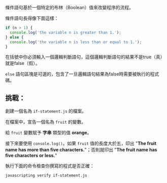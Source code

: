 條件語句基於一個特定的布林（Boolean）值來改變程序的流程。

條件語句長得像下面這樣：

```js
if (n > 1) {
  console.log('the variable n is greater than 1.');
} else {
  console.log('the variable n is less than or equal to 1.');
}
```

在括號中你必須輸入一個邏輯判斷語句，這個邏輯判斷語句的結果不是true（真）就是false（假）。

`else` 語句區塊是可選的，包含了一旦邏輯語句結果為false時需要被執行的程式碼。

## 挑戰：

創建一個名為 `if-statement.js` 的檔案。

在檔案中，宣告一個名為 `fruit` 的變數。

給 `fruit` 變數賦予 **字串** 類型的值 **orange**。

接下來要使用 `console.log()`。如果 `fruit` 值的長度大於五，印出 "**The fruit name has more than five characters.**"；否則就印出 "**The fruit name has five characters or less.**"

執行下面的命令檢查你撰寫的程式是否正確：

```bash
javascripting verify if-statement.js
```
